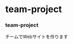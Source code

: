 # team-project

<!DOCTYPE html>
<html lang="ja">
    <head>
        <title>README</title>
        <meta charset="UTF-8">
    </head>
    <body>
        <h3>team-project</h3>
        <P>チームでWebサイトを作ります</p>
    </body>
</html>